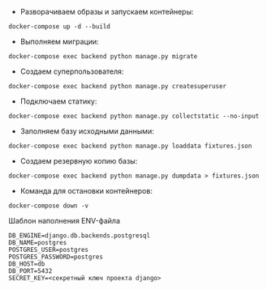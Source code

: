 * Разворачиваем образы и запускаем контейнеры:

```
docker-compose up -d --build
```

* Выполняем миграции:

```
docker-compose exec backend python manage.py migrate
```

* Создаем суперпользователя:

```
docker-compose exec backend python manage.py createsuperuser
```

* Подключаем статику:

```
docker-compose exec backend python manage.py collectstatic --no-input
```

* Заполняем базу исходными данными:

```
docker-compose exec backend python manage.py loaddata fixtures.json
```

* Создаем резервную копию базы:

```
docker-compose exec backend python manage.py dumpdata > fixtures.json
```
* Команда для остановки контейнеров:
```
docker-compose down -v
```
Шаблон наполнения ENV-файла
```
DB_ENGINE=django.db.backends.postgresql
DB_NAME=postgres
POSTGRES_USER=postgres
POSTGRES_PASSWORD=postgres
DB_HOST=db
DB_PORT=5432
SECRET_KEY=<секретный ключ проекта django>
```
